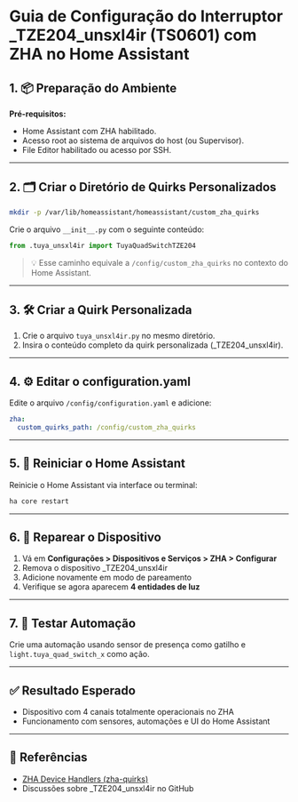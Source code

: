 # Guia de Configuração do Interruptor _TZE204_unsxl4ir (TS0601) com ZHA no Home Assistant

## 1. 📦 Preparação do Ambiente

**Pré-requisitos:**
- Home Assistant com ZHA habilitado.
- Acesso root ao sistema de arquivos do host (ou Supervisor).
- File Editor habilitado ou acesso por SSH.

---

## 2. 🗂️ Criar o Diretório de Quirks Personalizados

```bash
mkdir -p /var/lib/homeassistant/homeassistant/custom_zha_quirks
```

Crie o arquivo `__init__.py` com o seguinte conteúdo:
```python
from .tuya_unsxl4ir import TuyaQuadSwitchTZE204
```

> 💡 Esse caminho equivale a `/config/custom_zha_quirks` no contexto do Home Assistant.

---

## 3. 🛠️ Criar a Quirk Personalizada

1. Crie o arquivo `tuya_unsxl4ir.py` no mesmo diretório.
2. Insira o conteúdo completo da quirk personalizada (_TZE204_unsxl4ir).

---

## 4. ⚙️ Editar o configuration.yaml

Edite o arquivo `/config/configuration.yaml` e adicione:

```yaml
zha:
  custom_quirks_path: /config/custom_zha_quirks
```

---

## 5. 🔁 Reiniciar o Home Assistant

Reinicie o Home Assistant via interface ou terminal:

```bash
ha core restart
```

---

## 6. 🔄 Reparear o Dispositivo

1. Vá em **Configurações > Dispositivos e Serviços > ZHA > Configurar**
2. Remova o dispositivo _TZE204_unsxl4ir
3. Adicione novamente em modo de pareamento
4. Verifique se agora aparecem **4 entidades de luz**

---

## 7. 🧠 Testar Automação

Crie uma automação usando sensor de presença como gatilho e `light.tuya_quad_switch_x` como ação.

---

## ✅ Resultado Esperado

- Dispositivo com 4 canais totalmente operacionais no ZHA
- Funcionamento com sensores, automações e UI do Home Assistant

---

## 📎 Referências

- [ZHA Device Handlers (zha-quirks)](https://github.com/zigpy/zha-device-handlers)
- Discussões sobre _TZE204_unsxl4ir no GitHub

